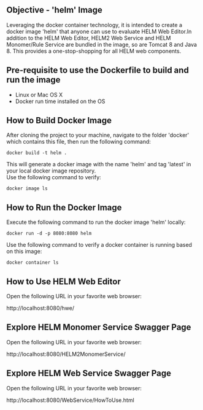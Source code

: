 ## Objective - 'helm' Image
Leveraging the docker container technology, it is intended to create a docker image 'helm' that anyone can use to evaluate HELM Web Editor.In addition to the HELM Web Editor, HELM2 Web Service and HELM Monomer/Rule Service are bundled in the image, so are Tomcat 8 and Java 8. This provides a one-stop-shopping for all HELM web components.

## Pre-requisite to use the Dockerfile to build and run the image
- Linux or Mac OS X
- Docker run time installed on the OS

## How to Build Docker Image
After cloning the project to your machine, navigate to the folder 'docker' which contains this file, then run the following command:

    docker build -t helm .

This will generate a docker image with the name 'helm' and tag 'latest' in your local docker image repository.  
Use the following command to verify:

    docker image ls

## How to Run the Docker Image
Execute the following command to run the docker image 'helm' locally:

    docker run -d -p 8080:8080 helm

Use the following command to verify a docker container is running based on this image:

    docker container ls

## How to Use HELM Web Editor

Open the following URL in your favorite web browser:

  http://localhost:8080/hwe/

## Explore HELM Monomer Service Swagger Page

Open the following URL in your favorite web browser:

  http://localhost:8080/HELM2MonomerService/
  
## Explore HELM Web Service Swagger Page

Open the following URL in your favorite web browser:

  http://localhost:8080/WebService/HowToUse.html

